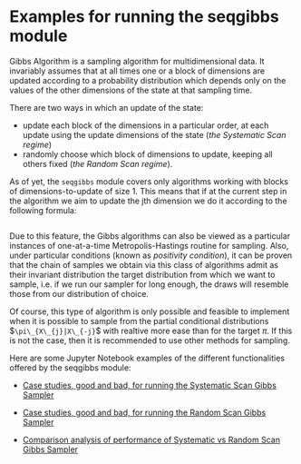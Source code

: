 # Examples for running the seqgibbs module

Gibbs Algorithm is a sampling algorithm for multidimensional data. It invariably assumes that at all times one or a block of dimensions are updated according to a probability distribution which depends only on the values of the other dimensions of the state at that sampling time. 

There are two ways in which an update of the state:
- update each block of the dimensions in a particular order, at each update using the update dimensions of the state (*the Systematic Scan regime*)
- randomly choose which block of dimensions to update, keeping all others fixed (*the Random Scan regime*).

As of yet, the ``seqgibbs`` module covers only algorithms working with blocks of dimensions-to-update of size 1. This means that if at the current step in the algorithm we aim to update the jth dimension we do it according to the following formula:

```<img src="https://render.githubusercontent.com/render/math?math=X_{j}^{(t)} \sim \pi_{X_{j}|X_{j}}(\cdot|X_{1}^{(t)}, \dots , X_{j-1}^{(t)}, X_{j+1}^{(t-1)},\dots X_{d}^{(t-1)})">
```

Due to this feature, the Gibbs algorithms can also be viewed as a particular instances of one-at-a-time Metropolis-Hastings routine for sampling. Also, under particular conditions (known as *positivity condition*), it can be proven that the chain of samples we obtain via this class of algorithms admit as their invariant distribution the target distribution from which we want to sample, i.e. if we run our sampler for long enough, the draws will resemble those from our distribution of choice.

Of course, this type of algorithm is only possible and feasible to implement when it is possible to sample from the partial conditional distributions $`\pi\_{X\_{j}|X\_{-j}`$ with realtive more ease than for the target $`\pi`$. If this is not the case, then it is recommended to use other methods for sampling.

Here are some Jupyter Notebook examples of the different functionalities offered by the seqgibbs module:

- [Case studies, good and bad, for running the Systematic Scan Gibbs Sampler](https://nbviewer.jupyter.org/github/SABS-R3-Epidemiology/branchpro/blob/main/branchpro/examples/branchpro-first-notebook.ipynb)

- [Case studies, good and bad, for running the Random Scan Gibbs Sampler](https://nbviewer.jupyter.org/github/SABS-R3-Epidemiology/branchpro/blob/main/branchpro/examples/french-flu-data.ipynb)

- [Comparison analysis of performance of Systematic vs Random Scan Gibbs Sampler](https://nbviewer.jupyter.org/github/SABS-R3-Epidemiology/branchpro/blob/main/branchpro/examples/french-flu-data.ipynb)